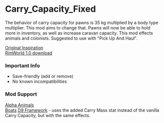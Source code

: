 # Carry_Capacity_Fixed
The behavior of carry capacity for pawns is 35 kg multiplied by a body type multiplier. This mod aims to change that. Pawns will now be able to hold more in inventory, as well as increase caravan capacity. This mod effects animals and colonists.
Suggested to use with "Pick Up And Haul".

[Original Inspiration](https://ludeon.com/forums/index.php?topic=47837.msg451757#msg451757)  
[RimWorld 1.0 download](https://github.com/DrZhivago1/carry-capacity-fix/releases/tag/v2.0)  

### Important Info
- Save-friendly (add or remove)  
- No known incompatibilities

### Mod Support
[Alpha Animals](https://steamcommunity.com/sharedfiles/filedetails/?id=1541721856)  
[Boats](https://steamcommunity.com/sharedfiles/filedetails/?id=1931133197)
[D9 Framework](https://steamcommunity.com/sharedfiles/filedetails/?id=2037445541) - uses the added Carry Mass stat instead of the vanilla Carry Capacity, but with the same effects.
